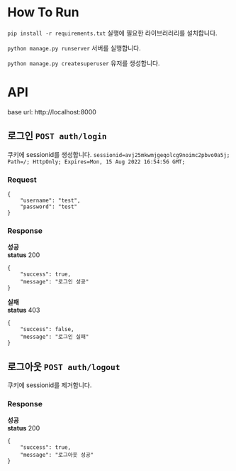 # How To Run
`pip install -r requirements.txt`
실행에 필요한 라이브러러리를 설치합니다.

`python manage.py runserver`
서버를 실행합니다.

`python manage.py createsuperuser`
유저를 생성합니다.

# API
base url: http://localhost:8000
## 로그인 `POST auth/login`
쿠키에 sessionid를 생성합니다.
`sessionid=avj25mkwmjgeqolcg9noimc2pbvo0a5j; Path=/; HttpOnly; Expires=Mon, 15 Aug 2022 16:54:56 GMT;
`
### Request
```
{
    "username": "test",
    "password": "test"
}
```

### Response
**성공**  
**status** 200  
```
{
    "success": true,
    "message": "로그인 성공"
}
```
**실패**  
**status**  403
```
{
    "success": false,
    "message": "로그인 실패"
}
```

## 로그아웃 `POST auth/logout`
쿠키에 sessionid를 제거합니다.
### Response
**성공**  
**status** 200  
```
{
    "success": true,
    "message": "로그아웃 성공"
}
